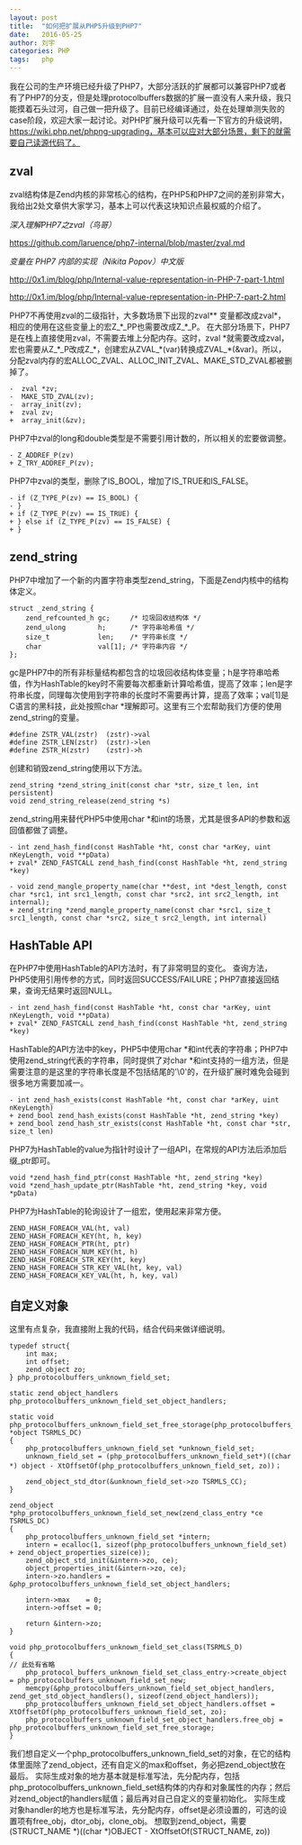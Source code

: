 ```yaml
---
layout: post
title:  "如何把扩展从PHP5升级到PHP7"
date:   2016-05-25
author: 刘宇
categories: PHP
tags:	php
---
```


我在公司的生产环境已经升级了PHP7，大部分活跃的扩展都可以兼容PHP7或者有了PHP7的分支，但是处理protocolbuffers数据的扩展一直没有人来升级，我只能摸着石头过河，自己做一把升级了。目前已经编译通过，处在处理单测失败的case阶段，欢迎大家一起讨论。对PHP扩展升级可以先看一下官方的升级说明，https://wiki.php.net/phpng-upgrading，基本可以应对大部分场景，剩下的就需要自己读源代码了。

## zval

zval结构体是Zend内核的非常核心的结构，在PHP5和PHP7之间的差别非常大，我给出2处文章供大家学习，基本上可以代表这块知识点最权威的介绍了。

*深入理解PHP7之zval（鸟哥）*

https://github.com/laruence/php7-internal/blob/master/zval.md

*变量在 PHP7 内部的实现（Nikita Popov）中文版*

http://0x1.im/blog/php/Internal-value-representation-in-PHP-7-part-1.html

http://0x1.im/blog/php/Internal-value-representation-in-PHP-7-part-2.html

PHP7不再使用zval的二级指针，大多数场景下出现的zval\*\* 变量都改成zval\*，相应的使用在这些变量上的宏Z_\*\_PP也需要改成Z_\*\_P。
在大部分场景下，PHP7是在栈上直接使用zval，不需要去堆上分配内存。这时，zval \*就需要改成zval，宏也需要从Z_\*\_P改成Z\_\*，创建宏从ZVAL\_\*(var)转换成ZVAL\_\*(&var)。所以，分配zval内存的宏ALLOC_ZVAL、ALLOC_INIT_ZVAL、MAKE_STD_ZVAL都被删掉了。

```
-  zval *zv;
-  MAKE_STD_ZVAL(zv);
-  array_init(zv);
+  zval zv;
+  array_init(&zv);
```

PHP7中zval的long和double类型是不需要引用计数的，所以相关的宏要做调整。

```
- Z_ADDREF_P(zv)
+ Z_TRY_ADDREF_P(zv);
```

PHP7中zval的类型，删除了IS_BOOL，增加了IS_TRUE和IS_FALSE。

```
- if (Z_TYPE_P(zv) == IS_BOOL) {
- }
+ if (Z_TYPE_P(zv) == IS_TRUE) {
+ } else if (Z_TYPE_P(zv) == IS_FALSE) {
+ }
```

## zend_string

PHP7中增加了一个新的内置字符串类型zend_string，下面是Zend内核中的结构体定义。

```
struct _zend_string {
    zend_refcounted_h gc;     /* 垃圾回收结构体 */
    zend_ulong        h;      /* 字符串哈希值 */
    size_t            len;    /* 字符串长度 */
    char              val[1]; /* 字符串内容 */
};
```

gc是PHP7中的所有非标量结构都包含的垃圾回收结构体变量；h是字符串哈希值，作为HashTable的key时不需要每次都重新计算哈希值，提高了效率；len是字符串长度，同理每次使用到字符串的长度时不需要再计算，提高了效率；val[1]是C语言的黑科技，此处按照char \*理解即可。这里有三个宏帮助我们方便的使用zend_string的变量。

```
#define ZSTR_VAL(zstr)  (zstr)->val
#define ZSTR_LEN(zstr)  (zstr)->len
#define ZSTR_H(zstr)    (zstr)->h
```

创建和销毁zend_string使用以下方法。

```
zend_string *zend_string_init(const char *str, size_t len, int persistent)
void zend_string_release(zend_string *s)
```

zend_string用来替代PHP5中使用char *和int的场景，尤其是很多API的参数和返回值都做了调整。

```
- int zend_hash_find(const HashTable *ht, const char *arKey, uint nKeyLength, void **pData)
+ zval* ZEND_FASTCALL zend_hash_find(const HashTable *ht, zend_string *key)

- void zend_mangle_property_name(char **dest, int *dest_length, const char *src1, int src1_length, const char *src2, int src2_length, int internal);
+ zend_string *zend_mangle_property_name(const char *src1, size_t src1_length, const char *src2, size_t src2_length, int internal)
```

## HashTable API

在PHP7中使用HashTable的API方法时，有了非常明显的变化。
查询方法，PHP5使用引用传参的方式，同时返回SUCCESS/FAILURE；PHP7直接返回结果，查询无结果时返回NULL。

```
- int zend_hash_find(const HashTable *ht, const char *arKey, uint nKeyLength, void **pData)
+ zval* ZEND_FASTCALL zend_hash_find(const HashTable *ht, zend_string *key)
```

HashTable的API方法中的key，PHP5中使用char *和int代表的字符串；PHP7中使用zend_string代表的字符串，同时提供了对char *和int支持的一组方法，但是需要注意的是这里的字符串长度是不包括结尾的'\0'的，在升级扩展时难免会碰到很多地方需要加减一。

```
- int zend_hash_exists(const HashTable *ht, const char *arKey, uint nKeyLength)
+ zend_bool zend_hash_exists(const HashTable *ht, zend_string *key)
+ zend_bool zend_hash_str_exists(const HashTable *ht, const char *str, size_t len)
```

PHP7为HashTable的value为指针时设计了一组API，在常规的API方法后添加后缀_ptr即可。

```
void *zend_hash_find_ptr(const HashTable *ht, zend_string *key)
void *zend_hash_update_ptr(HashTable *ht, zend_string *key, void *pData)
```

PHP7为HashTable的轮询设计了一组宏，使用起来非常方便。

```
ZEND_HASH_FOREACH_VAL(ht, val)
ZEND_HASH_FOREACH_KEY(ht, h, key)
ZEND_HASH_FOREACH_PTR(ht, ptr)
ZEND_HASH_FOREACH_NUM_KEY(ht, h)
ZEND_HASH_FOREACH_STR_KEY(ht, key)
ZEND_HASH_FOREACH_STR_KEY_VAL(ht, key, val)
ZEND_HASH_FOREACH_KEY_VAL(ht, h, key, val)
```

## 自定义对象

这里有点复杂，我直接附上我的代码，结合代码来做详细说明。

```
typedef struct{
    int max;
    int offset;
    zend_object zo;
} php_protocolbuffers_unknown_field_set;

static zend_object_handlers php_protocolbuffers_unknown_field_set_object_handlers;

static void php_protocolbuffers_unknown_field_set_free_storage(php_protocolbuffers_unknown_field_set *object TSRMLS_DC)
{
    php_protocolbuffers_unknown_field_set *unknown_field_set;
    unknown_field_set = (php_protocolbuffers_unknown_field_set*)((char *) object - XtOffsetOf(php_protocolbuffers_unknown_field_set, zo))；

    zend_object_std_dtor(&unknown_field_set->zo TSRMLS_CC);
}

zend_object *php_protocolbuffers_unknown_field_set_new(zend_class_entry *ce TSRMLS_DC)
{
    php_protocolbuffers_unknown_field_set *intern;
    intern = ecalloc(1, sizeof(php_protocolbuffers_unknown_field_set) + zend_object_properties_size(ce));
    zend_object_std_init(&intern->zo, ce);
    object_properties_init(&intern->zo, ce);
    intern->zo.handlers = &php_protocolbuffers_unknown_field_set_object_handlers;
    
    intern->max    = 0; 
    intern->offset = 0;
    
    return &intern->zo;
}

void php_protocolbuffers_unknown_field_set_class(TSRMLS_D)
{
// 此处有省略
    php_protocol_buffers_unknown_field_set_class_entry->create_object = php_protocolbuffers_unknown_field_set_new;
    memcpy(&php_protocolbuffers_unknown_field_set_object_handlers, zend_get_std_object_handlers(), sizeof(zend_object_handlers));
    php_protocolbuffers_unknown_field_set_object_handlers.offset = XtOffsetOf(php_protocolbuffers_unknown_field_set, zo);
    php_protocolbuffers_unknown_field_set_object_handlers.free_obj = php_protocolbuffers_unknown_field_set_free_storage;
}
```

我们想自定义一个php_protocolbuffers_unknown_field_set的对象，在它的结构体里面除了zend_object，还有自定义的max和offset，务必把zend_object放在最后。
实际生成对象的地方基本就是标准写法，先分配内存，包括php_protocolbuffers_unknown_field_set结构体的内存和对象属性的内存；然后对zend_object的handlers赋值；最后再对自己自定义的变量初始化。
实际生成对象handler的地方也是标准写法，先分配内存，offset是必须设置的，可选的设置项有free_obj，dtor_obj，clone_obj。
想取到zend_object，需要(STRUCT_NAME *)((char *)OBJECT - XtOffsetOf(STRUCT_NAME, zo))

















